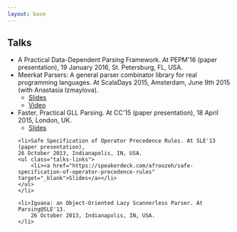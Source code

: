 ```yaml
---
layout: base
---
```


<h2 class="page-title">Talks</h2>

<ul>
	<li>A Practical Data-Dependent Parsing Framework. At PEPM'16 (paper presentation),
	19 January 2016, St. Petersburg, FL, USA.
	</li>
	<li> Meerkat Parsers: A general parser combinator library for real programming languages.
		At ScalaDays 2015, Amsterdam, June 9th 2015 (with Anastasia Izmaylova).
		<ul class="talks-links">
			<li><a href="https://speakerdeck.com/anastassija/meerkat-parsers-a-general-parser-combinator-library-for-real-programming-languages" target="_blank">Slides</a></li>
			<li><a href="https://www.parleys.com/tutorial/meerkat-parsers-general-parser-combinator-library-real-programming-languages" target="_blank">Video</a></li>
		</ul>
	</li>
	<li>Faster, Practical GLL Parsing. At CC'15 (paper presentation), 18 April 2015,
	London, UK.
	<ul class="talks-links">
		<li><a href="https://speakerdeck.com/afroozeh/faster-practical-gll-parsing" target="_blank">Slides</a></li>
	</ul>
	</li>

	<li>Safe Specification of Operator Precedence Rules. At SLE'13 (paper presentation),
	26 October 2013, Indianapolis, IN, USA.
	<ul class="talks-links">
		<li><a href="https://speakerdeck.com/afroozeh/safe-specification-of-operator-precedence-rules" target="_blank">Slides</a></li>
	</ul>
	</li>

	<li>Iguana: an Object-Oriented Lazy Scannerless Parser. At Parsing@SLE'13. 
		26 October 2013, Indianapolis, IN, USA.
	</li>
</ul>